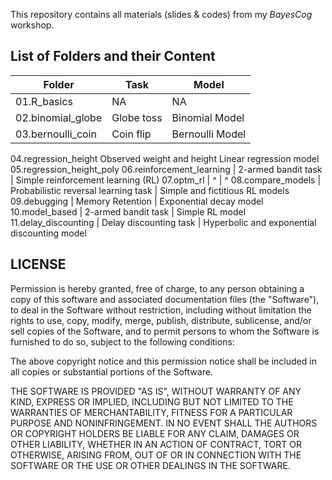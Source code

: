 This repository contains all materials (slides & codes) from my *BayesCog* workshop. 

## List of Folders and their Content

Folder | Task | Model
-----  | ---- | ----
01.R_basics |NA | NA
02.binomial_globe | Globe toss | Binomial Model
03.bernoulli_coin | Coin flip  | Bernoulli Model
04.regression_height  <td rowspan=2>Observed weight and height  <td rowspan=2>Linear regression model
05.regression_height_poly 
06.reinforcement_learning  | 2-armed bandit task |   Simple reinforcement learning (RL)
07.optm_rl | ^ | ^
08.compare_models | Probabilistic reversal learning task |  Simple and fictitious RL models
09.debugging |  Memory Retention | Exponential decay model
10.model_based | 2-armed bandit task | Simple RL model
11.delay_discounting | Delay discounting task | Hyperbolic and exponential discounting model




## LICENSE

Permission is hereby granted, free of charge, to any person obtaining a copy
of this software and associated documentation files (the "Software"), to deal
in the Software without restriction, including without limitation the rights
to use, copy, modify, merge, publish, distribute, sublicense, and/or sell
copies of the Software, and to permit persons to whom the Software is
furnished to do so, subject to the following conditions:

The above copyright notice and this permission notice shall be included in all
copies or substantial portions of the Software.

THE SOFTWARE IS PROVIDED "AS IS", WITHOUT WARRANTY OF ANY KIND, EXPRESS OR
IMPLIED, INCLUDING BUT NOT LIMITED TO THE WARRANTIES OF MERCHANTABILITY,
FITNESS FOR A PARTICULAR PURPOSE AND NONINFRINGEMENT. IN NO EVENT SHALL THE
AUTHORS OR COPYRIGHT HOLDERS BE LIABLE FOR ANY CLAIM, DAMAGES OR OTHER
LIABILITY, WHETHER IN AN ACTION OF CONTRACT, TORT OR OTHERWISE, ARISING FROM,
OUT OF OR IN CONNECTION WITH THE SOFTWARE OR THE USE OR OTHER DEALINGS IN THE
SOFTWARE.






